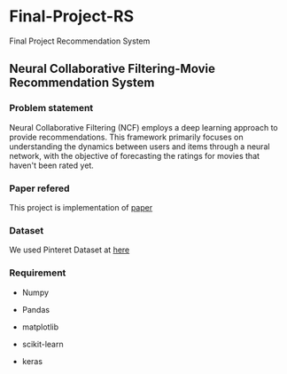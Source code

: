 # Final-Project-RS

Final Project Recommendation System

## Neural Collaborative Filtering-Movie Recommendation System

### Problem statement

Neural Collaborative Filtering (NCF) employs a deep learning approach to provide recommendations. This framework primarily focuses on understanding the dynamics between users and items through a neural network, with the objective of forecasting the ratings for movies that haven't been rated yet.

### Paper refered


This project is implementation of [paper](https://arxiv.org/pdf/1708.05031.pdf)

### Dataset

We used Pinteret Dataset at [here](https://sites.google.com/site/xueatalphabeta/academic-projects)


### Requirement

 * Numpy

 * Pandas

 * matplotlib

 * scikit-learn

 * keras
 